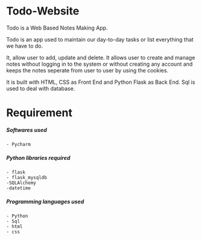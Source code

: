 # Todo-Website
Todo is a Web Based Notes Making App.

Todo is an app used to maintain our day-to-day tasks or list everything that we have to do. 

It, allow user to add, update and delete.  It allows user to create and manage notes without logging in to the system or without creating any account and keeps the notes seperate from user to user by using the cookies.

It is built with HTML, CSS as Front End and Python Flask as Back End. Sql is used to deal with database.



# Requirement
##### Softwares used
```
- Pycharm 
```

##### Python libraries required
```
- flask
- flask_mysqldb
-SQLAlchemy
-datetime
```
##### Programming languages used
```
- Python
- Sql
- html
- css
```
